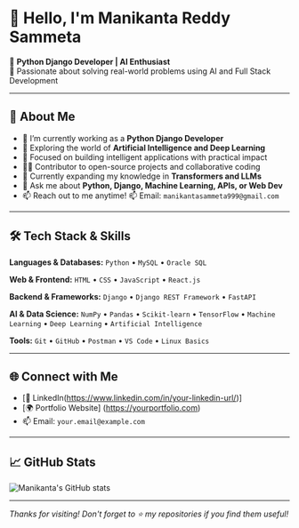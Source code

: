 # 👋 Hello, I'm Manikanta Reddy Sammeta

🚀 **Python Django Developer | AI Enthusiast**  
🎯 Passionate about solving real-world problems using AI and Full Stack Development

---

## 💼 About Me

- 🔭 I’m currently working as a **Python Django Developer**
- 🤖 Exploring the world of **Artificial Intelligence and Deep Learning**
- 🧠 Focused on building intelligent applications with practical impact
- 🧑‍💻 Contributor to open-source projects and collaborative coding
- 🌱 Currently expanding my knowledge in **Transformers and LLMs**
- 💬 Ask me about **Python, Django, Machine Learning, APIs, or Web Dev**
- 📫 Reach out to me anytime!   📫 Email: `manikantasammeta999@gmail.com`

---

## 🛠️ Tech Stack & Skills

**Languages & Databases:**
`Python` • `MySQL` • `Oracle SQL`

**Web & Frontend:**
`HTML` • `CSS` • `JavaScript` • `React.js`

**Backend & Frameworks:**
`Django` • `Django REST Framework` • `FastAPI`

**AI & Data Science:**
`NumPy` • `Pandas` • `Scikit-learn` • `TensorFlow` • `Machine Learning` • `Deep Learning` • `Artificial Intelligence`

**Tools:**
`Git` • `GitHub` • `Postman` • `VS Code` • `Linux Basics`

---

## 🌐 Connect with Me


- [🔗 LinkedIn(https://www.linkedin.com/in/your-linkedin-url/)]
- [🌍 Portfolio Website] (https://yourportfolio.com)
- 📫 Email: `your.email@example.com`

---

## 📈 GitHub Stats

![Manikanta's GitHub stats](https://github-readme-stats.vercel.app/api?username=yourusername&show_icons=true&theme=radical)

---

_Thanks for visiting! Don't forget to ⭐ my repositories if you find them useful!_
